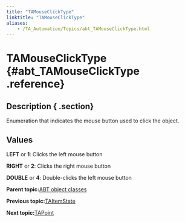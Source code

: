 ```yaml
--- 
title: "TAMouseClickType"
linktitle: "TAMouseClickType"
aliases: 
    - /TA_Automation/Topics/abt_TAMouseClickType.html
---
```

# TAMouseClickType {#abt_TAMouseClickType .reference}

## Description { .section}

Enumeration that indicates the mouse button used to click the object.

## Values

**LEFT** or **1**: Clicks the left mouse button

**RIGHT** or **2**: Clicks the right mouse button

**DOUBLE** or **4**: Double-clicks the left mouse button

**Parent topic:**[ABT object classes](../../TA_Automation/Topics/abt_constant.html)

**Previous topic:**[TAItemState](../../TA_Automation/Topics/abt_TAItemState.html)

**Next topic:**[TAPoint](../../TA_Automation/Topics/abt_TAPoint.html)

